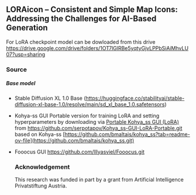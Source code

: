 **<h2>LORAicon – Consistent and Simple Map Icons: Addressing the Challenges for AI-Based Generation</h2>**

For LoRA checkpoint model can be dowloaded from this drive https://drive.google.com/drive/folders/1OT7lGlRBe5yqtyGjvLPPbSiAiMhvLU07?usp=sharing

**<h3>Source</h3>**
**<h5>Base model</h5>**
* Stable Diffusion XL 1.0 Base (https://huggingface.co/stabilityai/stable-diffusion-xl-base-1.0/resolve/main/sd_xl_base_1.0.safetensors)

* Kohya-ss GUI Portable version for training LoRA and setting hyperparameters by downloading via [Portable Kohya_ss GUI (LoRA)](https://github.com/serpotapov/Kohya_ss-GUI-LoRA-Portable/archive/refs/heads/main.zip) from https://github.com/serpotapov/Kohya_ss-GUI-LoRA-Portable.git based on Kohya-ss [https://github.com/bmaltais/kohya_ss?tab=readme-ov-file](https://github.com/bmaltais/kohya_ss.git)

* Fooocus GUI https://github.com/lllyasviel/Fooocus.git
**<h3>Acknowledgement</h3>**
This research was funded in part by a grant from Artificial Intelligence Privatstiftung Austria.
